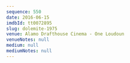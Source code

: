```yaml
---
sequence: 550
date: 2016-06-15
imdbId: tt0072895
slug: dolemite-1975
venue: Alamo Drafthouse Cinema - One Loudoun
venueNotes: null
medium: null
mediumNotes: null
---
```

